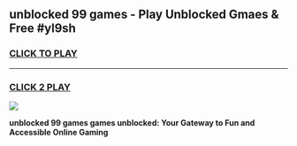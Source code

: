 
## unblocked 99 games - Play Unblocked Gmaes & Free #yl9sh
<h3>
<a href="https://news.freeplayer.one?title=unblocked_99_games&ref=26F">CLICK TO PLAY</a></h3>
<hr>

<h3>
<a href="https://news.freeplayer.one?title=unblocked_99_games&ref=26F">CLICK 2 PLAY</a>
  
</h3>

<a href="https://news.freeplayer.one?title=unblocked_99_games&ref=26F/"><img src="https://clearcache.store/games.png"></a>


**unblocked 99 games games unblocked: Your Gateway to Fun and Accessible Online Gaming**

